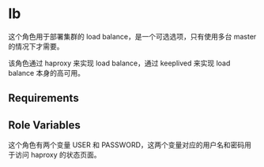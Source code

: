 lb
=========
这个角色用于部署集群的 load balance，是一个可选选项，只有使用多台 master 的情况下才需要。

该角色通过 haproxy 来实现 load balance，通过 keeplived 来实现 load balance 本身的高可用。

Requirements
------------


Role Variables
--------------
这个角色有两个变量 USER 和 PASSWORD，这两个变量对应的用户名和密码用于访问 haproxy 的状态页面。